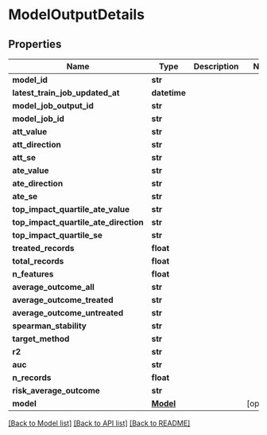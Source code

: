 # ModelOutputDetails

## Properties
Name | Type | Description | Notes
------------ | ------------- | ------------- | -------------
**model_id** | **str** |  | 
**latest_train_job_updated_at** | **datetime** |  | 
**model_job_output_id** | **str** |  | 
**model_job_id** | **str** |  | 
**att_value** | **str** |  | 
**att_direction** | **str** |  | 
**att_se** | **str** |  | 
**ate_value** | **str** |  | 
**ate_direction** | **str** |  | 
**ate_se** | **str** |  | 
**top_impact_quartile_ate_value** | **str** |  | 
**top_impact_quartile_ate_direction** | **str** |  | 
**top_impact_quartile_se** | **str** |  | 
**treated_records** | **float** |  | 
**total_records** | **float** |  | 
**n_features** | **float** |  | 
**average_outcome_all** | **str** |  | 
**average_outcome_treated** | **str** |  | 
**average_outcome_untreated** | **str** |  | 
**spearman_stability** | **str** |  | 
**target_method** | **str** |  | 
**r2** | **str** |  | 
**auc** | **str** |  | 
**n_records** | **float** |  | 
**risk_average_outcome** | **str** |  | 
**model** | [**Model**](Model.md) |  | [optional] 

[[Back to Model list]](../README.md#documentation-for-models) [[Back to API list]](../README.md#documentation-for-api-endpoints) [[Back to README]](../README.md)

